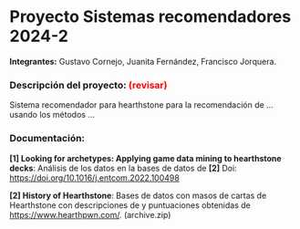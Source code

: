 # Proyecto Sistemas recomendadores 2024-2
**Integrantes:** Gustavo Cornejo, Juanita Fernández, Francisco Jorquera.

### Descripción del proyecto: <span style="color:red">(revisar)</span>

Sistema recomendador para hearthstone para la recomendación de ... usando los métodos ...

### Documentación:
**[1] Looking for archetypes: Applying game data mining to hearthstone decks**: Análisis de los datos en la bases de datos de **[2]** 
Doi: https://doi.org/10.1016/j.entcom.2022.100498

**[2] History of Hearthstone**: Bases de datos con masos de cartas de Hearthstone con descripciones de y puntuaciones obtenidas de https://www.hearthpwn.com/. (archive.zip)
